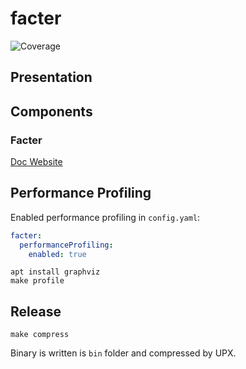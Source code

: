 # facter
![Coverage](https://img.shields.io/badge/Coverage-62.2%25-yellow)

## Presentation

## Components

### Facter

[Doc Website](https://klamhq.github.io/facter-oss)

## Performance Profiling 

Enabled performance profiling in `config.yaml`:

```yaml
facter:
  performanceProfiling:
    enabled: true
```

```shell
apt install graphviz
make profile
```

## Release

```
make compress
```

Binary is written is `bin` folder and compressed by UPX.

